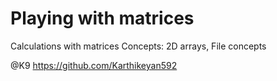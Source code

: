 # Playing with matrices
Calculations with matrices
Concepts: 2D arrays, File concepts


@K9 https://github.com/Karthikeyan592
